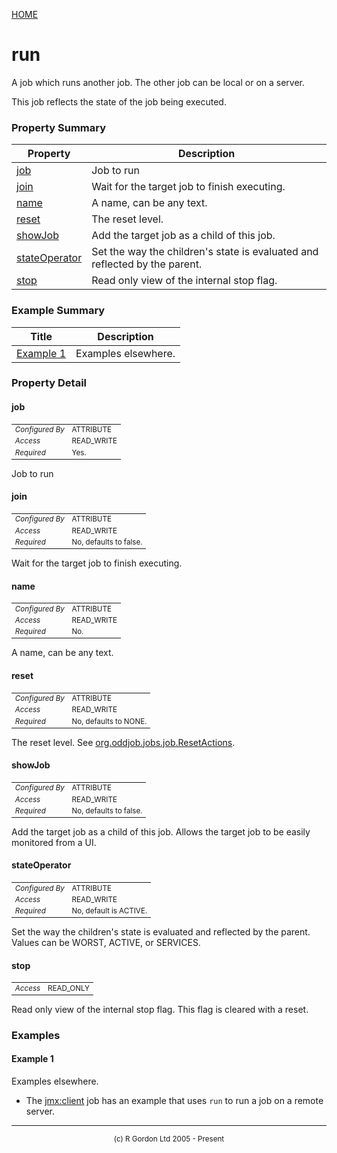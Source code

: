 [HOME](../../../../README.md)
# run

A job which runs another job. The other job can be
local or on a server.


This job reflects the state of the job being executed.



### Property Summary

| Property | Description |
| -------- | ----------- |
| [job](#propertyjob) | Job to run | 
| [join](#propertyjoin) | Wait for the target job to finish executing. | 
| [name](#propertyname) | A name, can be any text. | 
| [reset](#propertyreset) | The reset level. | 
| [showJob](#propertyshowjob) | Add the target job as a child of this job. | 
| [stateOperator](#propertystateoperator) | Set the way the children's state is evaluated and reflected by the parent. | 
| [stop](#propertystop) | Read only view of the internal stop flag. | 


### Example Summary

| Title | Description |
| ----- | ----------- |
| [Example 1](#example1) | Examples elsewhere. |


### Property Detail
#### job <a name="propertyjob"></a>

<table style='font-size:smaller'>
      <tr><td><i>Configured By</i></td><td>ATTRIBUTE</td></tr>
      <tr><td><i>Access</i></td><td>READ_WRITE</td></tr>
      <tr><td><i>Required</i></td><td>Yes.</td></tr>
</table>

Job to run

#### join <a name="propertyjoin"></a>

<table style='font-size:smaller'>
      <tr><td><i>Configured By</i></td><td>ATTRIBUTE</td></tr>
      <tr><td><i>Access</i></td><td>READ_WRITE</td></tr>
      <tr><td><i>Required</i></td><td>No, defaults to false.</td></tr>
</table>

Wait for the target job to finish executing.

#### name <a name="propertyname"></a>

<table style='font-size:smaller'>
      <tr><td><i>Configured By</i></td><td>ATTRIBUTE</td></tr>
      <tr><td><i>Access</i></td><td>READ_WRITE</td></tr>
      <tr><td><i>Required</i></td><td>No.</td></tr>
</table>

A name, can be any text.

#### reset <a name="propertyreset"></a>

<table style='font-size:smaller'>
      <tr><td><i>Configured By</i></td><td>ATTRIBUTE</td></tr>
      <tr><td><i>Access</i></td><td>READ_WRITE</td></tr>
      <tr><td><i>Required</i></td><td>No, defaults to NONE.</td></tr>
</table>

The reset level. See [org.oddjob.jobs.job.ResetActions](http://rgordon.co.uk/oddjob/1.6.0/api/org/oddjob/jobs/job/ResetActions.html).

#### showJob <a name="propertyshowjob"></a>

<table style='font-size:smaller'>
      <tr><td><i>Configured By</i></td><td>ATTRIBUTE</td></tr>
      <tr><td><i>Access</i></td><td>READ_WRITE</td></tr>
      <tr><td><i>Required</i></td><td>No, defaults to false.</td></tr>
</table>

Add the target job as a child of this job. Allows
the target job to be easily monitored from a UI.

#### stateOperator <a name="propertystateoperator"></a>

<table style='font-size:smaller'>
      <tr><td><i>Configured By</i></td><td>ATTRIBUTE</td></tr>
      <tr><td><i>Access</i></td><td>READ_WRITE</td></tr>
      <tr><td><i>Required</i></td><td>No, default is ACTIVE.</td></tr>
</table>

Set the way the children's state is
evaluated and reflected by the parent. Values can be WORST,
ACTIVE, or SERVICES.

#### stop <a name="propertystop"></a>

<table style='font-size:smaller'>
      <tr><td><i>Access</i></td><td>READ_ONLY</td></tr>
</table>

Read only view of the internal stop flag.
This flag is cleared with a reset.


### Examples
#### Example 1 <a name="example1"></a>

Examples elsewhere.

- The [jmx:client](../../../../org/oddjob/jmx/JMXClientJob.md) job has an example that uses <code>run</code> to run a job on a remote server.



-----------------------

<div style='font-size: smaller; text-align: center;'>(c) R Gordon Ltd 2005 - Present</div>
